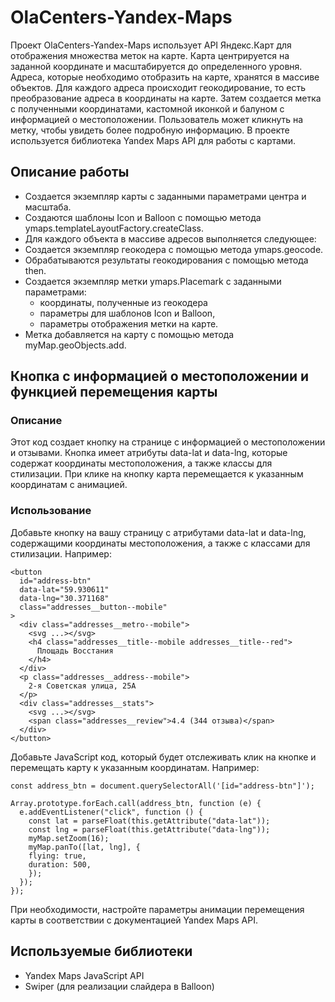# OlaCenters-Yandex-Maps

Проект OlaCenters-Yandex-Maps использует API Яндекс.Карт для отображения множества меток на карте. Карта центрируется на заданной координате и масштабируется до определенного уровня. Адреса, которые необходимо отобразить на карте, хранятся в массиве объектов. Для каждого адреса происходит геокодирование, то есть преобразование адреса в координаты на карте. Затем создается метка с полученными координатами, кастомной иконкой и балуном с информацией о местоположении. Пользователь может кликнуть на метку, чтобы увидеть более подробную информацию. В проекте используется библиотека Yandex Maps API для работы с картами.

## Описание работы

- Создается экземпляр карты с заданными параметрами центра и масштаба.
- Создаются шаблоны Icon и Balloon с помощью метода ymaps.templateLayoutFactory.createClass.
- Для каждого объекта в массиве адресов выполняется следующее:
- Создается экземпляр геокодера с помощью метода ymaps.geocode.
- Обрабатываются результаты геокодирования с помощью метода then.
- Создается экземпляр метки ymaps.Placemark с заданными параметрами:
  - координаты, полученные из геокодера
  - параметры для шаблонов Icon и Balloon,
  - параметры отображения метки на карте.
- Метка добавляется на карту с помощью метода myMap.geoObjects.add.

## Кнопка с информацией о местоположении и функцией перемещения карты

### Описание

Этот код создает кнопку на странице с информацией о местоположении и отзывами. Кнопка имеет атрибуты data-lat и data-lng, которые содержат координаты местоположения, а также классы для стилизации. При клике на кнопку карта перемещается к указанным координатам с анимацией.

### Использование

Добавьте кнопку на вашу страницу с атрибутами data-lat и data-lng, содержащими координаты местоположения, а также с классами для стилизации. Например:

```
<button
  id="address-btn"
  data-lat="59.930611"
  data-lng="30.371168"
  class="addresses__button--mobile"
>
  <div class="addresses__metro--mobile">
    <svg ...></svg>
    <h4 class="addresses__title--mobile addresses__title--red">
      Площадь Восстания
    </h4>
  </div>
  <p class="addresses__address--mobile">
    2-я Советская улица, 25А
  </p>
  <div class="addresses__stats">
    <svg ...></svg>
    <span class="addresses__review">4.4 (344 отзыва)</span>
  </div>
</button>
```

Добавьте JavaScript код, который будет отслеживать клик на кнопке и перемещать карту к указанным координатам. Например:

```
const address_btn = document.querySelectorAll('[id="address-btn"]');

Array.prototype.forEach.call(address_btn, function (e) {
  e.addEventListener("click", function () {
    const lat = parseFloat(this.getAttribute("data-lat"));
    const lng = parseFloat(this.getAttribute("data-lng"));
    myMap.setZoom(16);
    myMap.panTo([lat, lng], {
    flying: true,
    duration: 500,
    });
  });
});
```

При необходимости, настройте параметры анимации перемещения карты в соответствии с документацией Yandex Maps API.

## Используемые библиотеки

- Yandex Maps JavaScript API
- Swiper (для реализации слайдера в Balloon)
